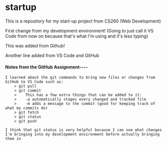 # startup
This is a repository for my start-up project from CS260 (Web Development)

First change from my development environment! 
(Going to just call it VS Code from now on because that's what I'm using and it's less typing)

This was added from Github!

Another line added from VS Code and GitHub

#### Notes from the GitHub Assignment----
```
I learned about the git commands to bring new files or changes from GitHub to VS Code such as:
    > git pull
    > git commit
    >    This has a few extra things that can be added to it:
    >    -a automatically stages every changed and tracked file
    >    -m adds a message to the commit (good for keeping track of what my commits do)
    > git fetch
    > git status
    > git push

I think that git status is very helpful because I can see what changes I'm bringing into my development environment before actually bringing them in
```